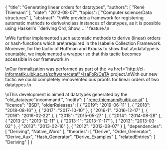 {
    "title": "Generating linear orders for datatypes",
    "authors": [
        "René Thiemann"
    ],
    "date": "2012-08-07",
    "topics": [
        "Computer science/Data structures"
    ],
    "abstract": "\nWe provide a framework for registering automatic methods to derive\nclass instances of datatypes, as it is possible using Haskell's ``deriving Ord, Show, ...'' feature.\n<p>\nWe further implemented such automatic methods to derive (linear) orders or hash-functions which are\nrequired in the Isabelle Collection Framework. Moreover, for the tactic of Huffman and Krauss to show that a\ndatatype is countable, we implemented a wrapper so that this tactic becomes accessible in our framework.\n<p>\nOur formalization was performed as part of the <a href=\"http://cl-informatik.uibk.ac.at/software/ceta\">IsaFoR/CeTA</a> project.\nWith our new tactic we could completely remove\ntedious proofs for linear orders of two datatypes.\n<p>\nThis development is aimed at datatypes generated by the \"old_datatype\"\ncommand.",
    "notify": [
        "rene.thiemann@uibk.ac.at"
    ],
    "licence": "BSD",
    "olderReleases": [
        {
            "2019": "2019-06-11"
        },
        {
            "2018": "2018-08-16"
        },
        {
            "2017": "2017-10-10"
        },
        {
            "2016-1": "2016-12-17"
        },
        {
            "2016": "2016-02-22"
        },
        {
            "2015": "2015-05-27"
        },
        {
            "2014": "2014-08-28"
        },
        {
            "2013-2": "2013-12-11"
        },
        {
            "2013-1": "2013-11-17"
        },
        {
            "2013": "2013-03-02"
        },
        {
            "2013": "2013-02-16"
        },
        {
            "2012": "2012-08-07"
        }
    ],
    "dependencies": [
        "Deriving",
        "Native_Word"
    ],
    "theories": [
        "Derive",
        "Order_Generator",
        "Derive_Aux",
        "Hash_Generator",
        "Derive_Examples"
    ],
    "relatedEntries": [
        "Deriving"
    ]
}